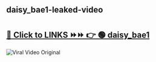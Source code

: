
 ## daisy_bae1-leaked-video 

# <h2><a href="https://clipsfans.com/daisy_bae1&ref=git">🔗 Click to LINKS ⏩⏩ 👉 🟢 daisy_bae1 </a></h2>

<a href="https://clipsfans.com/daisy_bae1&ref=git" rel="nofollow" data-target="animated-image.originalLink"><img src="https://i.ibb.co.com/xMMVF88/686577567.gif" alt="Viral Video Original" style="max-width: 100%; display: inline-block;" data-target="animated-image.originalImage"></a>
